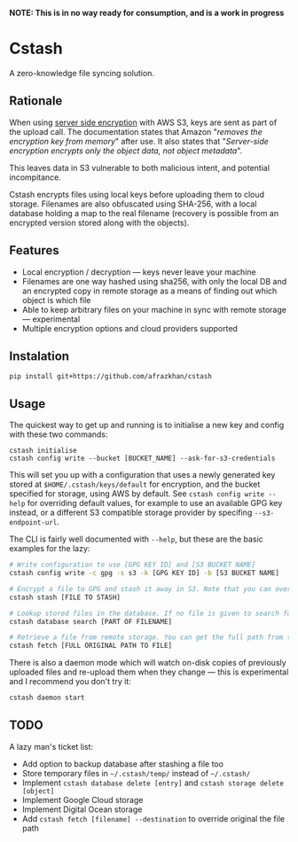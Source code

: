 **NOTE: This is in no way ready for consumption, and is a work in progress**

# Cstash

A zero-knowledge file syncing solution.

## Rationale

When using [server side encryption](https://docs.aws.amazon.com/AmazonS3/latest/dev/ServerSideEncryptionCustomerKeys.html) with AWS S3, keys are sent as part of the upload call. The documentation states that Amazon "_removes the encryption key from memory_" after use. It also states that "_Server-side encryption encrypts only the object data, not object metadata_".

This leaves data in S3 vulnerable to both malicious intent, and potential incompitance.

Cstash encrypts files using local keys before uploading them to cloud storage. Filenames are also obfuscated using SHA-256, with a local database holding a map to the real filename (recovery is possible from an encrypted version stored along with the objects).

## Features

* Local encryption / decryption — keys never leave your machine
* Filenames are one way hashed using sha256, with only the local DB and an encrypted copy in remote storage as a means of finding out which object is which file
* Able to keep arbitrary files on your machine in sync with remote storage — experimental
* Multiple encryption options and cloud providers supported

## Instalation

`pip install git+https://github.com/afrazkhan/cstash`

## Usage

The quickest way to get up and running is to initialise a new key and config with these two commands:

    cstash initialise
    cstash config write --bucket [BUCKET_NAME] --ask-for-s3-credentials

This will set you up with a configuration that uses a newly generated key stored at `$HOME/.cstash/keys/default` for encryption, and the bucket specified for storage, using AWS by default. See `cstash config write --help` for overriding default values, for example to use an available GPG key instead, or a different S3 compatible storage provider by specifing `--s3-endpoint-url`.

The CLI is fairly well documented with `--help`, but these are the basic examples for the lazy:

```sh
# Write configuration to use [GPG KEY ID] and [S3 BUCKET NAME]
cstash config write -c gpg -s s3 -k [GPG KEY ID] -b [S3 BUCKET NAME]

# Encrypt a file to GPG and stash it away in S3. Note that you can override the values in your config by passing the options here again, allowing mixing and matching cryptographers, remote storage providers, keys, and buckets (--cryptographer, --storage-provider, --key, --bucket)
cstash stash [FILE TO STASH]

# Lookup stored files in the database. If no file is given to search for, all results are retrieved
cstash database search [PART OF FILENAME]

# Retrieve a file from remote storage. You can get the full path from the previous command above, if you've forgotten it
cstash fetch [FULL ORIGINAL PATH TO FILE]
```

There is also a daemon mode which will watch on-disk copies of previously uploaded files and re-upload them when they change — this is experimental and I recommend you don't try it:

```sh
cstash daemon start
```

## TODO

A lazy man's ticket list:

* Add option to backup database after stashing a file too
* Store temporary files in `~/.cstash/temp/` instead of `~/.cstash/`
* Implement `cstash database delete [entry]` and `cstash storage delete [object]`
* Implement Google Cloud storage
* Implement Digital Ocean storage
* Add `cstash fetch [filename] --destination` to override original the file path
